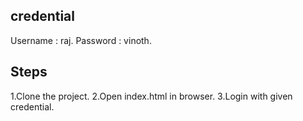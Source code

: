 credential
-----------

Username : raj.
Password : vinoth.


Steps
----------
1.Clone the project.
2.Open index.html in browser.
3.Login with given credential.


